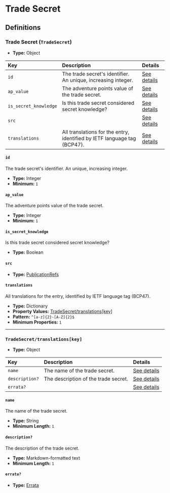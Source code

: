 # Trade Secret

## Definitions

### <a name="TradeSecret"></a> Trade Secret (`TradeSecret`)

- **Type:** Object

Key | Description | Details
:-- | :-- | :--
`id` | The trade secret's identifier. An unique, increasing integer. | <a href="#TradeSecret/id">See details</a>
`ap_value` | The adventure points value of the trade secret. | <a href="#TradeSecret/ap_value">See details</a>
`is_secret_knowledge` | Is this trade secret considered secret knowledge? | <a href="#TradeSecret/is_secret_knowledge">See details</a>
`src` |  | <a href="#TradeSecret/src">See details</a>
`translations` | All translations for the entry, identified by IETF language tag (BCP47). | <a href="#TradeSecret/translations">See details</a>

#### <a name="TradeSecret/id"></a> `id`

The trade secret's identifier. An unique, increasing integer.

- **Type:** Integer
- **Minimum:** `1`

#### <a name="TradeSecret/ap_value"></a> `ap_value`

The adventure points value of the trade secret.

- **Type:** Integer
- **Minimum:** `1`

#### <a name="TradeSecret/is_secret_knowledge"></a> `is_secret_knowledge`

Is this trade secret considered secret knowledge?

- **Type:** Boolean

#### <a name="TradeSecret/src"></a> `src`

- **Type:** <a href="../../source/_PublicationRef.md#PublicationRefs">PublicationRefs</a>

#### <a name="TradeSecret/translations"></a> `translations`

All translations for the entry, identified by IETF language tag (BCP47).

- **Type:** Dictionary
- **Property Values:** <a href="#TradeSecret/translations[key]">TradeSecret/translations[key]</a>
- **Pattern:** `^[a-z]{2}-[A-Z]{2}$`
- **Minimum Properties:** `1`

---

### <a name="TradeSecret/translations[key]"></a> `TradeSecret/translations[key]`

- **Type:** Object

Key | Description | Details
:-- | :-- | :--
`name` | The name of the trade secret. | <a href="#TradeSecret/translations[key]/name">See details</a>
`description?` | The description of the trade secret. | <a href="#TradeSecret/translations[key]/description">See details</a>
`errata?` |  | <a href="#TradeSecret/translations[key]/errata">See details</a>

#### <a name="TradeSecret/translations[key]/name"></a> `name`

The name of the trade secret.

- **Type:** String
- **Minimum Length:** `1`

#### <a name="TradeSecret/translations[key]/description"></a> `description?`

The description of the trade secret.

- **Type:** Markdown-formatted text
- **Minimum Length:** `1`

#### <a name="TradeSecret/translations[key]/errata"></a> `errata?`

- **Type:** <a href="../../source/_Erratum.md#Errata">Errata</a>
